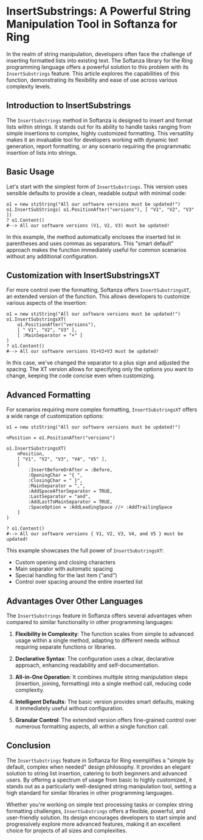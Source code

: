 # InsertSubstrings: A Powerful String Manipulation Tool in Softanza for Ring

In the realm of string manipulation, developers often face the challenge of inserting formatted lists into existing text. The Softanza library for the Ring programming language offers a powerful solution to this problem with its `InsertSubstrings` feature. This article explores the capabilities of this function, demonstrating its flexibility and ease of use across various complexity levels.

## Introduction to InsertSubstrings

The `InsertSubstrings` method in Softanza is designed to insert and format lists within strings. It stands out for its ability to handle tasks ranging from simple insertions to complex, highly customized formatting. This versatility makes it an invaluable tool for developers working with dynamic text generation, report formatting, or any scenario requiring the programmatic insertion of lists into strings.

## Basic Usage

Let's start with the simplest form of `InsertSubstrings`. This version uses sensible defaults to provide a clean, readable output with minimal code:

```ring
o1 = new stzString("All our software versions must be updated!")
o1.InsertSubStrings( o1.PositionAfter("versions"), [ "V1", "V2", "V3" ])
? o1.Content()
#--> All our software versions (V1, V2, V3) must be updated!
```

In this example, the method automatically encloses the inserted list in parentheses and uses commas as separators. This "smart default" approach makes the function immediately useful for common scenarios without any additional configuration.

## Customization with InsertSubstringsXT

For more control over the formatting, Softanza offers `InsertSubstringsXT`, an extended version of the function. This allows developers to customize various aspects of the insertion:

```ring
o1 = new stzString("All our software versions must be updated!")
o1.InsertSubstringsXT(
    o1.PositionAfter("versions"),
    [ " V1", "V2", "V3" ],
    [ :MainSeparator = "+" ]
)
? o1.Content()
#--> All our software versions V1+V2+V3 must be updated!
```

In this case, we've changed the separator to a plus sign and adjusted the spacing. The XT version allows for specifying only the options you want to change, keeping the code concise even when customizing.

## Advanced Formatting

For scenarios requiring more complex formatting, `InsertSubstringsXT` offers a wide range of customization options:

```ring
o1 = new stzString("All our software versions must be updated!")

nPosition = o1.PositionAfter("versions")

o1.InsertSubstringsXT(
    nPosition,
    [ "V1", "V2", "V3", "V4", "V5" ],
    [
        :InsertBeforeOrAfter = :Before,
        :OpeningChar = "{ ",
        :ClosingChar = " }",
        :MainSeparator = ",",
        :AddSpaceAfterSeparator = TRUE,
        :LastSeparator = "and",
        :AddLastToMainSeparator = TRUE,
        :SpaceOption = :AddLeadingSpace //+ :AddTrailingSpace
    ]
)

? o1.Content()
#--> All our software versions { V1, V2, V3, V4, and V5 } must be updated!
```

This example showcases the full power of `InsertSubstringsXT`:
- Custom opening and closing characters
- Main separator with automatic spacing
- Special handling for the last item ("and")
- Control over spacing around the entire inserted list

## Advantages Over Other Languages

The `InsertSubstrings` feature in Softanza offers several advantages when compared to similar functionality in other programming languages:

1. **Flexibility in Complexity**: The function scales from simple to advanced usage within a single method, adapting to different needs without requiring separate functions or libraries.

2. **Declarative Syntax**: The configuration uses a clear, declarative approach, enhancing readability and self-documentation.

3. **All-in-One Operation**: It combines multiple string manipulation steps (insertion, joining, formatting) into a single method call, reducing code complexity.

4. **Intelligent Defaults**: The basic version provides smart defaults, making it immediately useful without configuration.

5. **Granular Control**: The extended version offers fine-grained control over numerous formatting aspects, all within a single function call.

## Conclusion

The `InsertSubstrings` feature in Softanza for Ring exemplifies a "simple by default, complex when needed" design philosophy. It provides an elegant solution to string list insertion, catering to both beginners and advanced users. By offering a spectrum of usage from basic to highly customized, it stands out as a particularly well-designed string manipulation tool, setting a high standard for similar libraries in other programming languages.

Whether you're working on simple text processing tasks or complex string formatting challenges, `InsertSubstrings` offers a flexible, powerful, and user-friendly solution. Its design encourages developers to start simple and progressively explore more advanced features, making it an excellent choice for projects of all sizes and complexities.

